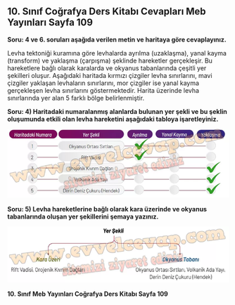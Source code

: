 ## 10. Sınıf Coğrafya Ders Kitabı Cevapları Meb Yayınları Sayfa 109

**Soru: 4 ve 6. soruları aşağıda verilen metin ve haritaya göre cevaplayınız.**

Levha tektoniği kuramına göre levhalarda ayrılma (uzaklaşma), yanal kayma (transform) ve yaklaşma (çarpışma) şeklinde hareketler gerçekleşir. Bu hareketlere bağlı olarak karalarda ve okyanus tabanlarında çeşitli yer şekilleri oluşur. Aşağıdaki haritada kırmızı çizgiler levha sınırlarını, mavi çizgiler yaklaşan levhaların sınırlarını, mor çizgiler ise yanal kayma gerçekleşen levha sınırlarını göstermektedir. Harita üzerinde levha sınırlarında yer alan 5 farklı bölge belirlenmiştir.

**Soru: 4) Haritadaki numaralanmış alanlarda bulunan yer şekli ve bu şeklin oluşumunda etkili olan levha hareketini aşağıdaki tabloya işaretleyiniz.**

![](./image1.webp)

**Soru: 5) Levha hareketlerine bağlı olarak kara üzerinde ve okyanus tabanlarında oluşan yer şekillerini şemaya yazınız.**

![](./image2.webp)

**10. Sınıf Meb Yayınları Coğrafya Ders Kitabı Sayfa 109**